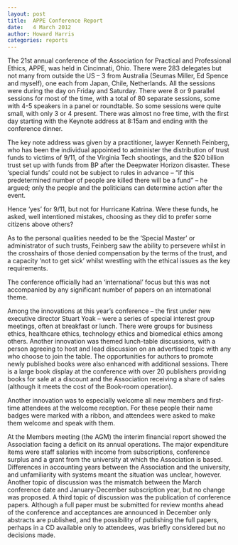 ```yaml
---
layout: post
title:  APPE Conference Report
date:   4 March 2012
author: Howard Harris 
categories: reports
---
```



The 21st annual conference of the Association for Practical and Professional Ethics, APPE, was held in Cincinnati, Ohio. There were 283 delegates but not many from outside the US – 3 from Australia (Seumas Miller, Ed Spence and myself), one each from Japan, Chile, Netherlands. All the sessions were during the day on Friday and Saturday. There were 8 or 9 parallel sessions for most of the time, with a total of 80 separate sessions, some with 4-5 speakers in a panel or roundtable. So some sessions were quite small, with only 3 or 4 present. There was almost no free time, with the first day starting with the Keynote address at 8:15am and ending with the conference dinner.

The key note address was given by a practitioner, lawyer Kenneth Feinberg, who has been the individual appointed to administer the distribution of trust funds to victims of 9/11, of the Virginia Tech shootings, and the $20 billion trust set up with funds from BP after the Deepwater Horizon disaster. These ‘special funds’ could not be subject to rules in advance – “if this predetermined number of people are killed there will be a fund” – he argued; only the people and the politicians can determine action after the event.

Hence ‘yes’ for 9/11, but not for Hurricane Katrina. Were these funds, he asked, well intentioned mistakes, choosing as they did to prefer some citizens above others?

As to the personal qualities needed to be the ‘Special Master’ or administrator of such trusts, Feinberg saw the ability to persevere whilst in the crosshairs of those denied compensation by the terms of the trust, and a capacity ‘not to get sick’ whilst wrestling with the ethical issues as the key requirements.

The conference officially had an ‘international’ focus but this was not accompanied by any significant number of papers on an international theme.

Among the innovations at this year’s conference – the first under new executive director Stuart Yoak – were a series of special interest group meetings, often at breakfast or lunch. There were groups for business ethics, healthcare ethics, technology ethics and biomedical ethics among others. Another innovation was themed lunch-table discussions, with a person agreeing to host and lead discussion on an advertised topic with any who choose to join the table. The opportunities for authors to promote newly published books were also enhanced with additional sessions. There is a large book display at the conference with over 20 publishers providing books for sale at a discount and the Association receiving a share of sales (although it meets the cost of the Book-room operation).

Another innovation was to especially welcome all new members and first-time attendees at the welcome reception. For these people their name badges were marked with a ribbon, and attendees were asked to make them welcome and speak with them.

At the Members meeting (the AGM) the interim financial report showed the Association facing a deficit on its annual operations. The major expenditure items were staff salaries with income from subscriptions, conference surplus and a grant from the university at which the Association is based. Differences in accounting years between the Association and the university, and unfamiliarity with systems meant the situation was unclear, however. Another topic of discussion was the mismatch between the March conference date and January-December subscription year, but no change was proposed. A third topic of discussion was the publication of conference papers. Although a full paper must be submitted for review months ahead of the conference and acceptances are announced in December only abstracts are published, and the possibility of publishing the full papers, perhaps in a CD available only to attendees, was briefly considered but no decisions made.
